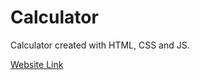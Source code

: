 # Calculator
Calculator created with HTML, CSS and JS.

[Website Link](https://zackcornfield.github.io/Calculator/)
